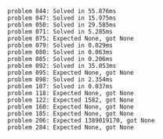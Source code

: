     problem 044: Solved in 55.876ms
    problem 047: Solved in 15.975ms
    problem 050: Solved in 29.585ms
    problem 071: Solved in 5.285ms
    problem 075: Expected None, got None
    problem 079: Solved in 0.029ms
    problem 080: Solved in 0.063ms
    problem 085: Solved in 0.206ms
    problem 092: Solved in 35.053ms
    problem 095: Expected None, got None
    problem 098: Solved in 2.354ms
    problem 107: Solved in 0.037ms
    problem 118: Expected None, got None
    problem 122: Expected 1582, got None
    problem 160: Expected None, got None
    problem 185: Expected None, got None
    problem 206: Expected 1389019170, got None
    problem 284: Expected None, got None
